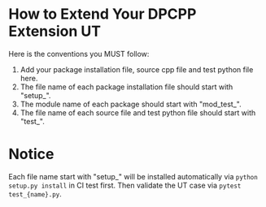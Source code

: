 # How to Extend Your DPCPP Extension UT

Here is the conventions you MUST follow:
1. Add your package installation file, source cpp file and test python file here.
2. The file name of each package installation file should start with "setup_".
3. The module name of each package should start with "mod_test_".
4. The file name of each source file and test python file should start with "test_".

# Notice
Each file name start with "setup_" will be installed automatically via `python setup.py install` in CI test first. Then validate the UT case via `pytest test_{name}.py`.

